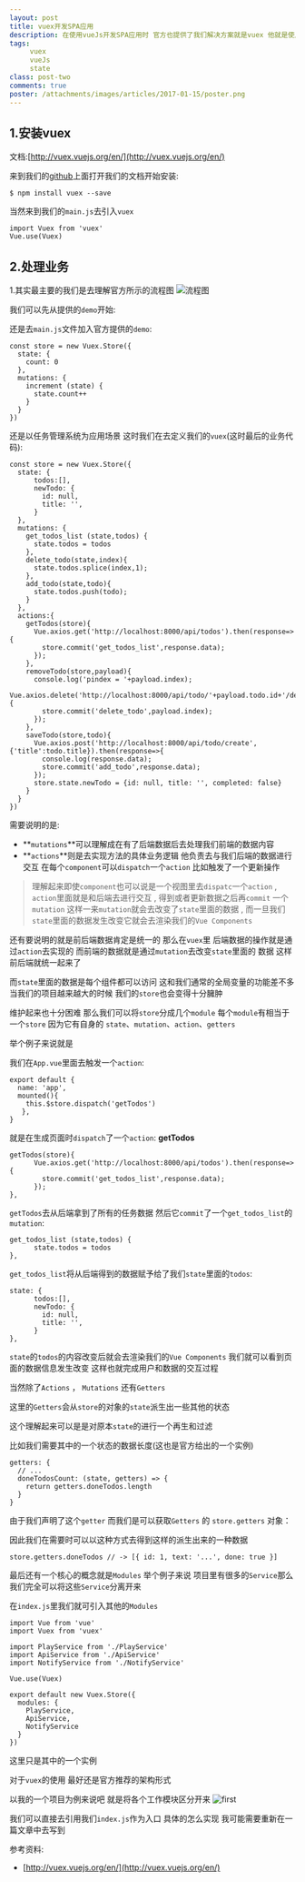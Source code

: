 ```yaml
---
layout: post
title: vuex开发SPA应用
description: 在使用vueJs开发SPA应用时 官方也提供了我们解决方案就是vuex 他就是使用状态管理机制去实现数据的更新
tags:
     vuex
     vueJs
     state
class: post-two
comments: true
poster: /attachments/images/articles/2017-01-15/poster.png
---
```


## 1.安装vuex
文档:[http://vuex.vuejs.org/en/](http://vuex.vuejs.org/en/)

来到我们的[github](https://github.com/vuejs/vuex)上面打开我们的文档开始安装:
```
$ npm install vuex --save
```
当然来到我们的`main.js`去引入`vuex`
```php?start_inline=1
import Vuex from 'vuex'
Vue.use(Vuex)
```

## 2.处理业务
1.其实最主要的我们是去理解官方所示的流程图
![流程图](/attachments/images/articles/2017-01-15/poster.png)

我们可以先从提供的`demo`开始:

还是去`main.js`文件加入官方提供的`demo`:
```php?start_inline=1
const store = new Vuex.Store({
  state: {
    count: 0
  },
  mutations: {
    increment (state) {
      state.count++
    }
  }
})
```
还是以任务管理系统为应用场景 这时我们在去定义我们的`vuex`(这时最后的业务代码):
```php?start_inline=1
const store = new Vuex.Store({
  state: {
      todos:[],
      newTodo: {
        id: null,
        title: '',
      }
  },
  mutations: {
    get_todos_list (state,todos) {
      state.todos = todos
    },
    delete_todo(state,index){
      state.todos.splice(index,1);
    },
    add_todo(state,todo){
      state.todos.push(todo);
    }
  },
  actions:{
    getTodos(store){
      Vue.axios.get('http://localhost:8000/api/todos').then(response=>{
        store.commit('get_todos_list',response.data);
      });
    },
    removeTodo(store,payload){
      console.log('pindex = '+payload.index);
      Vue.axios.delete('http://localhost:8000/api/todo/'+payload.todo.id+'/delete').then(response=>{
        store.commit('delete_todo',payload.index);
      });
    },
    saveTodo(store,todo){
      Vue.axios.post('http://localhost:8000/api/todo/create',{'title':todo.title}).then(response=>{
        console.log(response.data);
        store.commit('add_todo',response.data);
      });
      store.state.newTodo = {id: null, title: '', completed: false}
    }
  }
})
```
需要说明的是:
- **`mutations`**可以理解成在有了后端数据后去处理我们前端的数据内容
- **`actions`**则是去实现方法的具体业务逻辑 他负责去与我们后端的数据进行交互 在每个`component`可以`dispatch`一个`action`
  比如触发了一个更新操作
  
> 理解起来即使`component`也可以说是一个视图里去`dispatc`一个`action` , `action`里面就是和后端去进行交互 , 
  得到或者更新数据之后再`commit` 一个`mutation` 这样一来`mutation`就会去改变了`state`里面的数据 , 
  而一旦我们`state`里面的数据发生改变它就会去渲染我们的`Vue Components`
  
还有要说明的就是前后端数据肯定是统一的 那么在`vuex`里 后端数据的操作就是通过`action`去实现的  而前端的数据就是通过`mutation`去改变`state`里面的
数据 这样前后端就统一起来了

而`state`里面的数据是每个组件都可以访问 这和我们通常的全局变量的功能差不多 当我们的项目越来越大的时候 我们的`store`也会变得十分臃肿

维护起来也十分困难 那么我们可以将`store`分成几个`module` 每个`module`有相当于一个`store` 因为它有自身的
`state`、`mutation`、`action`、`getters`

举个例子来说就是 

我们在`App.vue`里面去触发一个`action`:
```php?start_inline=1
export default {
  name: 'app',
  mounted(){
    this.$store.dispatch('getTodos')
   },
}
```
就是在生成页面时`dispatch`了一个`action`: **getTodos**
```php?start_inline=1
getTodos(store){
      Vue.axios.get('http://localhost:8000/api/todos').then(response=>{
        store.commit('get_todos_list',response.data);
      });
},
```

`getTodos`去从后端拿到了所有的任务数据 然后它`commit`了一个`get_todos_list`的`mutation`:
```php?start_inline=1
get_todos_list (state,todos) {
      state.todos = todos
},
```
`get_todos_list`将从后端得到的数据赋予给了我们`state`里面的`todos`:
```php?start_inline=1
state: {
      todos:[],
      newTodo: {
        id: null,
        title: '',
      }
},
```
`state`的`todos`的内容改变后就会去渲染我们的`Vue Components`
我们就可以看到页面的数据信息发生改变 这样也就完成用户和数据的交互过程

当然除了`Actions` ， `Mutations` 还有`Getters`

这里的`Getters`会从`store`的对象的`state`派生出一些其他的状态

这个理解起来可以是是对原本`state`的进行一个再生和过滤

比如我们需要其中的一个状态的数据长度(这也是官方给出的一个实例)
```php?start_inline=1
getters: {
  // ...
  doneTodosCount: (state, getters) => {
    return getters.doneTodos.length
  }
}
```
由于我们声明了这个`getter`  而我们是可以获取`Getters` 的 `store.getters` 对象：

因此我们在需要时可以以这种方式去得到这样的派生出来的一种数据
```php?start_inline=1
store.getters.doneTodos // -> [{ id: 1, text: '...', done: true }]
```

最后还有一个核心的概念就是`Modules`  举个例子来说 项目里有很多的`Service`那么我们完全可以将这些`Service`分离开来

在`index.js`里我们就可引入其他的`Modules`
```php?start_inline=1
import Vue from 'vue'
import Vuex from 'vuex'

import PlayService from './PlayService'
import ApiService from './ApiService'
import NotifyService from './NotifyService'

Vue.use(Vuex)

export default new Vuex.Store({
  modules: {
    PlayService,
    ApiService,
    NotifyService
  }
})
```
这里只是其中的一个实例

对于`vuex`的使用 最好还是官方推荐的架构形式

以我的一个项目为例来说吧 就是将各个工作模块区分开来
![first](/attachments/images/articles/2017-01-15/first.png)

我们可以直接去引用我们`index.js`作为入口 具体的怎么实现 我可能需要重新在一篇文章中去写到

参考资料:
- [http://vuex.vuejs.org/en/](http://vuex.vuejs.org/en/)